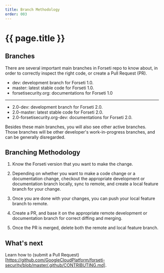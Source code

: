 ```yaml
---
title: Branch Methodology
order: 003
---
```


#  {{ page.title }}

## Branches

There are several important main branches in Forseti repo to know about,
in order to correctly inspect the right code, or create a Pull Request (PR).

* dev: development branch for Forseti 1.0.
* master: latest stable code for Forseti 1.0.
* forsetisecurity.org: documentations for Forseti 1.0
-----
* 2.0-dev: development branch for Forseti 2.0.
* 2.0-master: latest stable code for Forseti 2.0.
* 2.0-forsetisecurity.org-dev: documentations for Forseti 2.0.

Besides these main branches, you will also see other active branches.
Those branches will be other developer's work-in-progress branches, and can be
generally disregarded.

## Branching Methodology

1. Know the Forseti version that you want to make the change.

1. Depending on whether you want to make a code change or a documentation change,
checkout the appropriate development or documentation branch locally,
sync to remote, and create a local feature branch for your change.

1. Once you are done with your changes, you can push your local feature branch
to remote. 

1. Create a PR, and base it on the appropriate remote development
or documentation branch for correct diffing and merging.

1. Once the PR is merged, delete both the remote and local feature branch.

## What's next

Learn how to (submit a Pull Request)[https://github.com/GoogleCloudPlatform/forseti-security/blob/master/.github/CONTRIBUTING.md].
